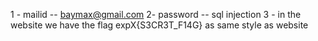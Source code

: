1 - mailid -- baymax@gmail.com
2- password -- sql injection
3 - in the website we have the flag expX{S3CR3T_F14G} as same style as website


